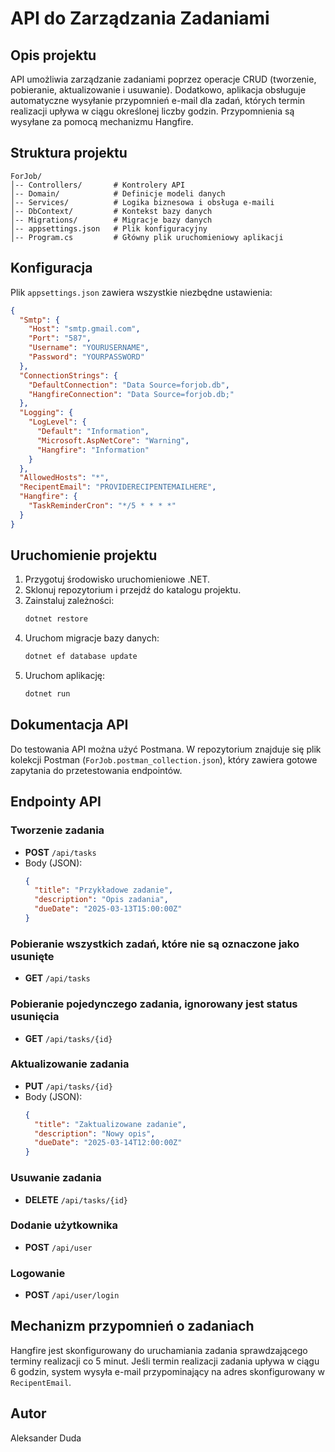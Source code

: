 # API do Zarządzania Zadaniami

## Opis projektu

API umożliwia zarządzanie zadaniami poprzez operacje CRUD (tworzenie, pobieranie, aktualizowanie i usuwanie). Dodatkowo, aplikacja obsługuje automatyczne wysyłanie przypomnień e-mail dla zadań, których termin realizacji upływa w ciągu określonej liczby godzin. Przypomnienia są wysyłane za pomocą mechanizmu Hangfire.

## Struktura projektu

```
ForJob/
│-- Controllers/       # Kontrolery API
│-- Domain/            # Definicje modeli danych
│-- Services/          # Logika biznesowa i obsługa e-maili
│-- DbContext/         # Kontekst bazy danych
│-- Migrations/        # Migracje bazy danych
│-- appsettings.json   # Plik konfiguracyjny
│-- Program.cs         # Główny plik uruchomieniowy aplikacji
```

## Konfiguracja

Plik `appsettings.json` zawiera wszystkie niezbędne ustawienia:

```json
{
  "Smtp": {
    "Host": "smtp.gmail.com",
    "Port": "587",
    "Username": "YOURUSERNAME",
    "Password": "YOURPASSWORD"
  },
  "ConnectionStrings": {
    "DefaultConnection": "Data Source=forjob.db",
    "HangfireConnection": "Data Source=forjob.db;"
  },
  "Logging": {
    "LogLevel": {
      "Default": "Information",
      "Microsoft.AspNetCore": "Warning",
      "Hangfire": "Information"
    }
  },
  "AllowedHosts": "*",
  "RecipentEmail": "PROVIDERECIPENTEMAILHERE",
  "Hangfire": {
    "TaskReminderCron": "*/5 * * * *"
  }
}
```

## Uruchomienie projektu

1. Przygotuj środowisko uruchomieniowe .NET.
2. Sklonuj repozytorium i przejdź do katalogu projektu.
3. Zainstaluj zależności:
   ```sh
   dotnet restore
   ```
4. Uruchom migracje bazy danych:
   ```sh
   dotnet ef database update
   ```
5. Uruchom aplikację:
   ```sh
   dotnet run
   ```

## Dokumentacja API

Do testowania API można użyć Postmana. W repozytorium znajduje się plik kolekcji Postman (`ForJob.postman_collection.json`), który zawiera gotowe zapytania do przetestowania endpointów.

## Endpointy API

### Tworzenie zadania

- **POST** `/api/tasks`
- Body (JSON):
  ```json
  {
    "title": "Przykładowe zadanie",
    "description": "Opis zadania",
    "dueDate": "2025-03-13T15:00:00Z"
  }
  ```

### Pobieranie wszystkich zadań, które nie są oznaczone jako usunięte

- **GET** `/api/tasks`

### Pobieranie pojedynczego zadania, ignorowany jest status usunięcia

- **GET** `/api/tasks/{id}`

### Aktualizowanie zadania

- **PUT** `/api/tasks/{id}`
- Body (JSON):
  ```json
  {
    "title": "Zaktualizowane zadanie",
    "description": "Nowy opis",
    "dueDate": "2025-03-14T12:00:00Z"
  }
  ```

### Usuwanie zadania

- **DELETE** `/api/tasks/{id}`

### Dodanie użytkownika

- **POST** `/api/user`

### Logowanie

- **POST** `/api/user/login`

## Mechanizm przypomnień o zadaniach

Hangfire jest skonfigurowany do uruchamiania zadania sprawdzającego terminy realizacji co 5 minut. Jeśli termin realizacji zadania upływa w ciągu 6 godzin, system wysyła e-mail przypominający na adres skonfigurowany w `RecipentEmail`.

## Autor

Aleksander Duda

